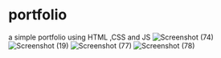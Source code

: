 # portfolio
  a simple portfolio using HTML ,CSS and JS
  ![Screenshot (74)](https://github.com/PRASANNAPATIL12/portfolio/assets/96906824/cedb3df8-ae6a-404c-aa61-4c15e473ff8d)
![Screenshot (19)](https://github.com/PRASANNAPATIL12/portfolio/assets/96906824/eec36851-a7f7-4c7c-8fe9-b622d13f0caa)
![Screenshot (77)](https://github.com/PRASANNAPATIL12/portfolio/assets/96906824/5558fa26-36ac-4049-9e59-dfb251d966aa)
![Screenshot (78)](https://github.com/PRASANNAPATIL12/portfolio/assets/96906824/2bb7c621-eeff-4414-b31b-66ac90a76430)

